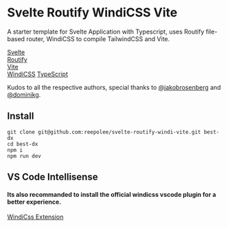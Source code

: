 # Svelte Routify WindiCSS Vite

A starter template for Svelte Application with Typescript, uses Routify file-based router, WindiCSS to compile TailwindCSS and Vite.

[Svelte](https://svelte.dev)  
[Routify](https://routify.dev)  
[Vite](https://vitejs.dev)  
[WindiCSS](https://windicss.netlify.app)
[TypeScript](https://www.typescriptlang.org)

Kudos to all the respective authors, special thanks to [@jakobrosenberg](https://github.com/jakobrosenberg) and [@dominikg](https://github.com/dominikg).

## Install

```
git clone git@github.com:reepolee/svelte-routify-windi-vite.git best-dx
cd best-dx
npm i
npm run dev
```

## VS Code Intellisense
#### Its also recommanded to install the official windicss vscode plugin for a better experience.

[WindiCss Extension](https://marketplace.visualstudio.com/items?itemName=voorjaar.windicss-intellisense)
